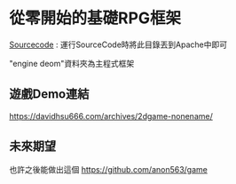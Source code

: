 # 從零開始的基礎RPG框架

[Sourcecode](https://github.com/beadcaptain/2DGameNoneName) : 運行SourceCode時將此目錄丟到Apache中即可

"engine deom"資料夾為主程式框架

## 遊戲Demo連結

https://davidhsu666.com/archives/2dgame-nonename/


## 未來期望

也許之後能做出這個
https://github.com/anon563/game
